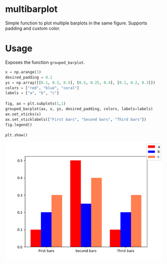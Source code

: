 # multibarplot
Simple function to plot multiple barplots in the same figure. Supports padding and custom color.

# Usage
Exposes the function `grouped_barplot`.

```python
x = np.arange(3)
desired_padding = 0.1
ys = np.array([[0.1, 0.2, 0.3], [0.5, 0.25, 0.4], [0.1, 0.2, 0.3]])
colors = ["red", "blue", "coral"]
labels = ["a", "b", "c"]

fig, ax = plt.subplots(1,1)
grouped_barplot(ax, x, ys, desired_padding, colors, labels=labels)
ax.set_xticks(x)
ax.set_xticklabels(["First bars", "Second bars", "Third bars"])
fig.legend()

plt.show()
```

![](example.png)
